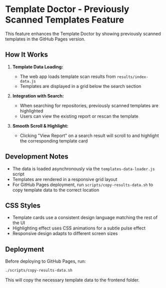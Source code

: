 # Template Doctor - Previously Scanned Templates Feature

This feature enhances the Template Doctor by showing previously scanned templates in the GitHub Pages version.

## How It Works

1. **Template Data Loading:**
   - The web app loads template scan results from `results/index-data.js`
   - Templates are displayed in a grid below the search section

2. **Integration with Search:**
   - When searching for repositories, previously scanned templates are highlighted
   - Users can view the existing report or rescan the template

3. **Smooth Scroll & Highlight:**
   - Clicking "View Report" on a search result will scroll to and highlight the corresponding template card

## Development Notes

- The data is loaded asynchronously via the `templates-data-loader.js` script
- Templates are rendered in a responsive grid layout
- For GitHub Pages deployment, run `scripts/copy-results-data.sh` to copy template data to the correct location

## CSS Styles

- Template cards use a consistent design language matching the rest of the UI
- Highlighting effect uses CSS animations for a subtle pulse effect
- Responsive design adapts to different screen sizes

## Deployment

Before deploying to GitHub Pages, run:

```bash
./scripts/copy-results-data.sh
```

This will copy the necessary template data to the frontend folder.

